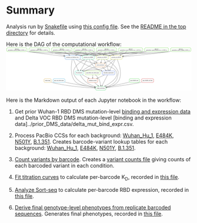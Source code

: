# Summary

Analysis run by [Snakefile](../../Snakefile)
using [this config file](../../config.yaml).
See the [README in the top directory](../../README.md)
for details.

Here is the DAG of the computational workflow:
![dag.svg](dag.svg)

Here is the Markdown output of each Jupyter notebook in the
workflow:

1. Get prior Wuhan-1 RBD DMS mutation-level [binding and expression data](../prior_DMS_data/mutant_ACE2binding_expression.csv) and Delta VOC RBD DMS mutation-level [binding and expression data]../prior_DMS_data/delta_mut_bind_expr.csv.

2. Process PacBio CCSs for each background: [Wuhan_Hu_1](process_ccs_Wuhan_Hu_1.md), [E484K](process_ccs_E484K.md), [N501Y](process_ccs_N501Y.md), [B.1.351](process_ccs_B1351.md). Creates barcode-variant lookup tables for each background: [Wuhan_Hu_1](../variants/codon_variant_table_Wuhan_Hu_1.csv), [E484K](../variants/codon_variant_table_E484K.csv), [N501Y](../variants/codon_variant_table_N501Y.csv), [B.1.351](../variants/codon_variant_table_B1351.csv).

3. [Count variants by barcode](count_variants.md).
   Creates a [variant counts file](../counts/variant_counts.csv)
   giving counts of each barcoded variant in each condition.

4. [Fit titration curves](compute_binding_Kd.md) to calculate per-barcode K<sub>D</sub>, recorded in [this file](../binding_Kd/bc_binding.csv).

5. [Analyze Sort-seq](compute_expression_meanF.md) to calculate per-barcode RBD expression, recorded in [this file](../expression_meanF/bc_expression.csv).

6. [Derive final genotype-level phenotypes from replicate barcoded sequences](collapse_scores.md).
   Generates final phenotypes, recorded in [this file](../final_variant_scores/final_variant_scores.csv).